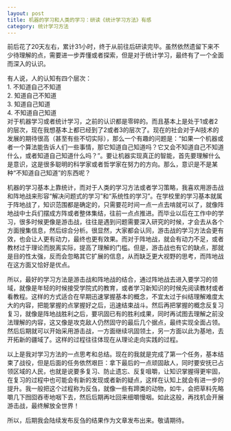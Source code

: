 ```yaml
---
layout: post
title: 机器的学习和人类的学习：研读《统计学习方法》有感
category: 统计学习方法
---
```


前后花了20天左右，累计31小时，终于从前往后研读完毕。虽然依然遗留下来不少待理解的点，需要进一步弄懂或者探索，但是对于统计学习，最终有了一个全面而深入的认识。

有人说，人的认知有四个层次：<br/>
    1. 不知道自己不知道<br/>
    2. 知道自己不知道<br/>
    3. 知道自己知道<br/>
    4. 不知道自己知道<br/>
对于机器学习或者统计学习，之前的认识都是零碎的。而且基本上是处于1或者2的层次，现在我想基本上都已经到了2或者3的层次了。现在的社会对于AI技术的发展的期待很高（甚至有些不切实际），那么一个有趣的问题是：“如果一个机器或者一个算法能告诉人们一些事情，那它知道自己知道吗？它又会不知道自己不知道什么，或者知道自己知道什么吗？”。要让机器实现真正的智能，首先要理解什么是意识，这是很多聪明的科学家或者哲学家在努力的方向。那么，意识是不是某种“不知道自己知道”的东西呢？

机器的学习基本上靠统计，而对于人类的学习方法或者学习策略，我喜欢用游击战和阵地战来形容“解决问题式的学习”和“系统性的学习”。在学校里的学习基本就属于阵地战了，知识范围都是确定的，只需要花时间一点一点去啃就可以了，就像阵地战中士兵们摆成方阵或者整体集结，往前一点点推进。而毕业以后在工作中的学习，很多时候更像是游击战，往往是遇到问题需要深入研究的时候，才会去从各个方面搜集信息，然后综合分析。很显然，大家都会认同，游击战的学习方法会更有效，也会让人更有动力，最终也更有效果。而对于阵地战，就会有动力不足，或者教材过于理论而脱离实际，提高了理解的门槛。但是，游击战也有它的缺点，那就是目的性太强，反而会忽略其它扩展的信息，从而缺乏更大视野的思考，而阵地战在这方面又恰好是优点。

所以，最好的学习方法是游击战和阵地战的结合，通过阵地战去进入要学习的领域，就像是年轻的时候接受学院式的教育，或者学习新知识的时候先阅读教材或者看教程。这样的方式适合在早期迅速掌握基本的概念，不宜太过于纠结理解难度太大的内容，把能掌握的点掌握好之后，迅速结束战斗。然后再把掌握的概念反复习复习，就像是阵地战胜利之后，要巩固已有的胜利成果，同时再试图去理解之前没法理解的内容，这又像是攻克敌人仍然固守的最后几个据点，最终实现全面占领。然后后期就可以开始采用游击战，一方面继续巩固领土，另一方面以此为基地，去开拓新的疆域了。这样的过程往往体现在从理论走向实践的过程。

以上是我对学习方法的一点思考和总结。现在的我就是完成了第一个任务，基本结束了战役，但是后面的任务依然艰巨：拿下最后的一点顽固敌人，同时要安抚已占领区域的人民，也就是说要多复习、防止遗忘、反复咀嚼，让知识掌握得更牢固，在复习的过程中也可能会有新的发现或者新的疑点，这样在认知上就会有进一步的提升。我一般把这个过程称为反刍，就像一些有蹄类的动物，如牛，会把草料先略嚼几下囫囵吞枣地咽下去，然后后期再吐回来细嚼慢咽。如此这般，再找机会开展游击战，最终解放全世界！

所以，后期我会陆续发布反刍的结果作为文章发布出来。敬请期待。
